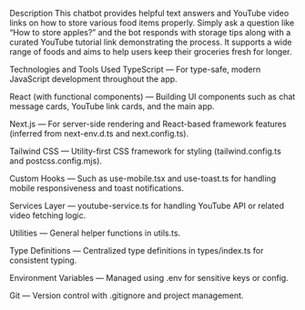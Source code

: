 Description
This chatbot provides helpful text answers and YouTube video links on how to store various food items properly. Simply ask a question like “How to store apples?” and the bot responds with storage tips along with a curated YouTube tutorial link demonstrating the process. It supports a wide range of foods and aims to help users keep their groceries fresh for longer.

Technologies and Tools Used
TypeScript — For type-safe, modern JavaScript development throughout the app.

React (with functional components) — Building UI components such as chat message cards, YouTube link cards, and the main app.

Next.js — For server-side rendering and React-based framework features (inferred from next-env.d.ts and next.config.ts).

Tailwind CSS — Utility-first CSS framework for styling (tailwind.config.ts and postcss.config.mjs).

Custom Hooks — Such as use-mobile.tsx and use-toast.ts for handling mobile responsiveness and toast notifications.

Services Layer — youtube-service.ts for handling YouTube API or related video fetching logic.

Utilities — General helper functions in utils.ts.

Type Definitions — Centralized type definitions in types/index.ts for consistent typing.

Environment Variables — Managed using .env for sensitive keys or config.

Git — Version control with .gitignore and project management.

